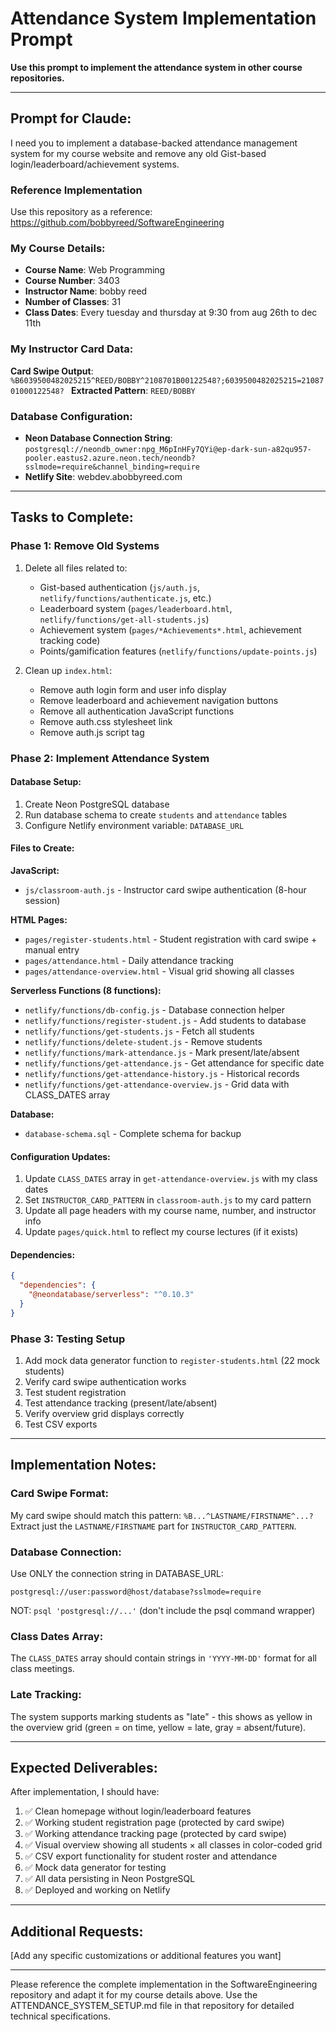 # Attendance System Implementation Prompt

**Use this prompt to implement the attendance system in other course repositories.**

---

## Prompt for Claude:

I need you to implement a database-backed attendance management system for my course website and remove any old Gist-based login/leaderboard/achievement systems.

### Reference Implementation

Use this repository as a reference: https://github.com/bobbyreed/SoftwareEngineering

### My Course Details:

- **Course Name**: Web Programming
- **Course Number**: 3403
- **Instructor Name**: bobby reed
- **Number of Classes**: 31
- **Class Dates**: Every tuesday and thursday at 9:30 from aug 26th to dec 11th

### My Instructor Card Data:

**Card Swipe Output**: `%B6039500482025215^REED/BOBBY^2108701B00122548?;6039500482025215=2108701000122548?
`
**Extracted Pattern**: `REED/BOBBY`

### Database Configuration:

- **Neon Database Connection String**: `postgresql://neondb_owner:npg_M6pInHFy7QYi@ep-dark-sun-a82qu957-pooler.eastus2.azure.neon.tech/neondb?sslmode=require&channel_binding=require`
- **Netlify Site**: webdev.abobbyreed.com

---

## Tasks to Complete:

### Phase 1: Remove Old Systems

1. Delete all files related to:

   - Gist-based authentication (`js/auth.js`, `netlify/functions/authenticate.js`, etc.)
   - Leaderboard system (`pages/leaderboard.html`, `netlify/functions/get-all-students.js`)
   - Achievement system (`pages/*Achievements*.html`, achievement tracking code)
   - Points/gamification features (`netlify/functions/update-points.js`)

2. Clean up `index.html`:
   - Remove auth login form and user info display
   - Remove leaderboard and achievement navigation buttons
   - Remove all authentication JavaScript functions
   - Remove auth.css stylesheet link
   - Remove auth.js script tag

### Phase 2: Implement Attendance System

#### Database Setup:

1. Create Neon PostgreSQL database
2. Run database schema to create `students` and `attendance` tables
3. Configure Netlify environment variable: `DATABASE_URL`

#### Files to Create:

**JavaScript:**

- `js/classroom-auth.js` - Instructor card swipe authentication (8-hour session)

**HTML Pages:**

- `pages/register-students.html` - Student registration with card swipe + manual entry
- `pages/attendance.html` - Daily attendance tracking
- `pages/attendance-overview.html` - Visual grid showing all classes

**Serverless Functions (8 functions):**

- `netlify/functions/db-config.js` - Database connection helper
- `netlify/functions/register-student.js` - Add students to database
- `netlify/functions/get-students.js` - Fetch all students
- `netlify/functions/delete-student.js` - Remove students
- `netlify/functions/mark-attendance.js` - Mark present/late/absent
- `netlify/functions/get-attendance.js` - Get attendance for specific date
- `netlify/functions/get-attendance-history.js` - Historical records
- `netlify/functions/get-attendance-overview.js` - Grid data with CLASS_DATES array

**Database:**

- `database-schema.sql` - Complete schema for backup

#### Configuration Updates:

1. Update `CLASS_DATES` array in `get-attendance-overview.js` with my class dates
2. Set `INSTRUCTOR_CARD_PATTERN` in `classroom-auth.js` to my card pattern
3. Update all page headers with my course name, number, and instructor info
4. Update `pages/quick.html` to reflect my course lectures (if it exists)

#### Dependencies:

```json
{
  "dependencies": {
    "@neondatabase/serverless": "^0.10.3"
  }
}
```

### Phase 3: Testing Setup

1. Add mock data generator function to `register-students.html` (22 mock students)
2. Verify card swipe authentication works
3. Test student registration
4. Test attendance tracking (present/late/absent)
5. Verify overview grid displays correctly
6. Test CSV exports

---

## Implementation Notes:

### Card Swipe Format:

My card swipe should match this pattern: `%B...^LASTNAME/FIRSTNAME^...?`
Extract just the `LASTNAME/FIRSTNAME` part for `INSTRUCTOR_CARD_PATTERN`.

### Database Connection:

Use ONLY the connection string in DATABASE_URL:

```
postgresql://user:password@host/database?sslmode=require
```

NOT: `psql 'postgresql://...'` (don't include the psql command wrapper)

### Class Dates Array:

The `CLASS_DATES` array should contain strings in `'YYYY-MM-DD'` format for all class meetings.

### Late Tracking:

The system supports marking students as "late" - this shows as yellow in the overview grid (green = on time, yellow = late, gray = absent/future).

---

## Expected Deliverables:

After implementation, I should have:

1. ✅ Clean homepage without login/leaderboard features
2. ✅ Working student registration page (protected by card swipe)
3. ✅ Working attendance tracking page (protected by card swipe)
4. ✅ Visual overview showing all students × all classes in color-coded grid
5. ✅ CSV export functionality for student roster and attendance
6. ✅ Mock data generator for testing
7. ✅ All data persisting in Neon PostgreSQL
8. ✅ Deployed and working on Netlify

---

## Additional Requests:

[Add any specific customizations or additional features you want]

---

Please reference the complete implementation in the SoftwareEngineering repository and adapt it for my course details above. Use the ATTENDANCE_SYSTEM_SETUP.md file in that repository for detailed technical specifications.
